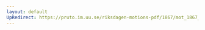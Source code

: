 ```yaml
---
layout: default
UpRedirect: https://pruto.im.uu.se/riksdagen-motions-pdf/1867/mot_1867__ak__175/mot_1867__ak__175-002.pdf
---
```

